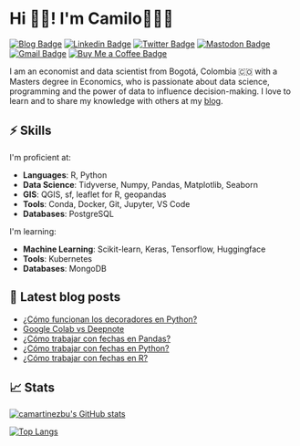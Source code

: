# Hi 👋🏻! I'm Camilo👨🏼‍💻

[![Blog Badge](https://img.shields.io/badge/blog-camartinezbu.com-orange)](https://www.camartinezbu.com)
[![Linkedin Badge](https://img.shields.io/badge/-camartinezbu-0072b1?style=flat&logo=Linkedin&logoColor=white)](https://www.linkedin.com/in/camartinezbu/ "Connect on LinkedIn")
[![Twitter Badge](https://img.shields.io/badge/-@camartinezbu-00acee?style=flat&logo=Twitter&logoColor=white)](https://twitter.com/camartinezbu "Follow on Twitter")
[![Mastodon Badge](https://img.shields.io/badge/-@camartinezbu@fosstodon.org-6804d0?style=flat&logo=Mastodon&logoColor=white)](https://fosstodon.org/@camartinezbu "Follow on Twitter")
[![Gmail Badge](https://img.shields.io/badge/-camartinezbu.contacto@gmail.com-c14438?style=flat&logo=Gmail&logoColor=white)](mailto:camartinezbu.contacto@gmail.com "Connect via Email")
[![Buy Me a Coffee Badge](https://img.shields.io/badge/-Support%20Me-FFDD00?style=flat&logo=buymeacoffee&logoColor=black)](https://www.buymeacoffee.com/camartinezbu "Support me")


I am an economist and data scientist from Bogotá, Colombia 🇨🇴 with a Masters degree in Economics, who is passionate about data science, programming and the power of data to influence decision-making. I love to learn and to share my knowledge with others at my [blog].

## ⚡️ Skills

I'm proficient at:

- **Languages**: R, Python
- **Data Science**: Tidyverse, Numpy, Pandas, Matplotlib, Seaborn
- **GIS**: QGIS, sf, leaflet for R, geopandas
- **Tools**: Conda, Docker, Git, Jupyter, VS Code
- **Databases**: PostgreSQL

I'm learning:

- **Machine Learning**: Scikit-learn, Keras, Tensorflow, Huggingface
- **Tools**: Kubernetes
- **Databases**: MongoDB

## 📕 Latest blog posts

<!-- BLOG-POST-LIST:START -->
- [¿Cómo funcionan los decoradores en Python?](http://www.camartinezbu.com//posts/como-funcionan-los-decoradores-en-python/)
- [Google Colab vs Deepnote](http://www.camartinezbu.com//posts/google-colab-vs-deepnote/)
- [¿Cómo trabajar con fechas en Pandas?](http://www.camartinezbu.com//posts/como-trabajar-con-fechas-en-pandas/)
- [¿Cómo trabajar con fechas en Python?](http://www.camartinezbu.com//posts/como-trabajar-con-fechas-en-python/)
- [¿Cómo trabajar con fechas en R?](http://www.camartinezbu.com//posts/como-trabajar-con-fechas-en-r/)
<!-- BLOG-POST-LIST:END -->


[blog]: https://camartinezbu.com
[twitter]: https://twitter.com/camartinezbu
[linkedin]: https://www.linkedin.com/in/camartinezbu/

## 📈 Stats

[![camartinezbu's GitHub stats](https://github-readme-stats.vercel.app/api?username=camartinezbu&theme=dark&hide=contribs,prs&show_icons=True)](https://github.com/camartinezbu/github-readme-stats)

[![Top Langs](https://github-readme-stats.vercel.app/api/top-langs/?username=camartinezbu&hide=html,css,javascript,ruby&layout=compact&theme=dark)](https://github.com/camartinezbu/github-readme-stats)



